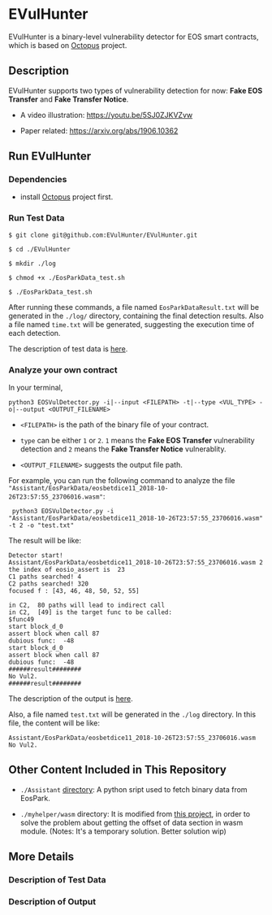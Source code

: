 # EVulHunter

EVulHunter is a binary-level vulnerability detector for EOS smart contracts, which is based on [Octopus](https://github.com/quoscient/octopus) project. 


## Description

EVulHunter supports two types of vulnerability detection for now: **Fake EOS Transfer** and **Fake Transfer Notice**. 

- A video illustration: https://youtu.be/5SJ0ZJKVZvw

- Paper related: https://arxiv.org/abs/1906.10362

## Run EVulHunter

### Dependencies

- install [Octopus](https://github.com/quoscient/octopus) project first.

### Run Test Data
 
```
$ git clone git@github.com:EVulHunter/EVulHunter.git

$ cd ./EVulHunter

$ mkdir ./log

$ chmod +x ./EosParkData_test.sh

$ ./EosParkData_test.sh
```

After running these commands, a file named ``EosParkDataResult.txt`` will be generated in the ``./log/`` directory, containing the final detection results. Also a file named ``time.txt`` will be generated, suggesting the execution time of each detection.

The description of test data is [here](https://github.com/EVulHunter/EVulHunter#description-of-test-data).

### Analyze your own contract

In your terminal, 
```
python3 EOSVulDetector.py -i|--input <FILEPATH> -t|--type <VUL_TYPE> -o|--output <OUTPUT_FILENAME>
```
- ``<FILEPATH>`` is the path of the binary file of your contract.

- ``type`` can be either `1` or `2`. `1` means the **Fake EOS Transfer** vulnerability detection and `2` means the **Fake Transfer Notice** vulnerablity.

- ``<OUTPUT_FILENAME>`` suggests the output file path.

For example, you can run the following command to analyze the file ``"Assistant/EosParkData/eosbetdice11_2018-10-26T23:57:55_23706016.wasm"``:
```
 python3 EOSVulDetector.py -i "Assistant/EosParkData/eosbetdice11_2018-10-26T23:57:55_23706016.wasm" -t 2 -o "test.txt"
 ```

The result will be like:
```
Detector start!
Assistant/EosParkData/eosbetdice11_2018-10-26T23:57:55_23706016.wasm 2
the index of eosio_assert is  23
C1 paths searched! 4
C2 paths searched! 320
focused f : [43, 46, 48, 50, 52, 55]

in C2,  80 paths will lead to indirect call
in C2,  [49] is the target func to be called: 
$func49
start block_d_0
assert block when call 87
dubious func:  -48
start block_d_0
assert block when call 87
dubious func:  -48
######result########
No Vul2.
######result########

```
The description of the output is [here](https://github.com/EVulHunter/EVulHunter#description-of-output).

Also, a file named ``test.txt`` will be generated in the ``./log`` directory. In this file, the content will be like:
```
Assistant/EosParkData/eosbetdice11_2018-10-26T23:57:55_23706016.wasm        No Vul2.
```

## Other Content Included in This Repository

- ``./Assistant`` [directory](https://github.com/EVulHunter/EVulHunter/tree/master/Assistant): A python sript used to fetch binary data from EosPark.

- ``./myhelper/wasm`` directory: It is modified from [this project](https://github.com/athre0z/wasm), in order to solve the problem about getting the offset of data section in wasm module. (Notes: It's a temporary solution. Better solution wip)

## More Details

### Description of Test Data

### Description of Output